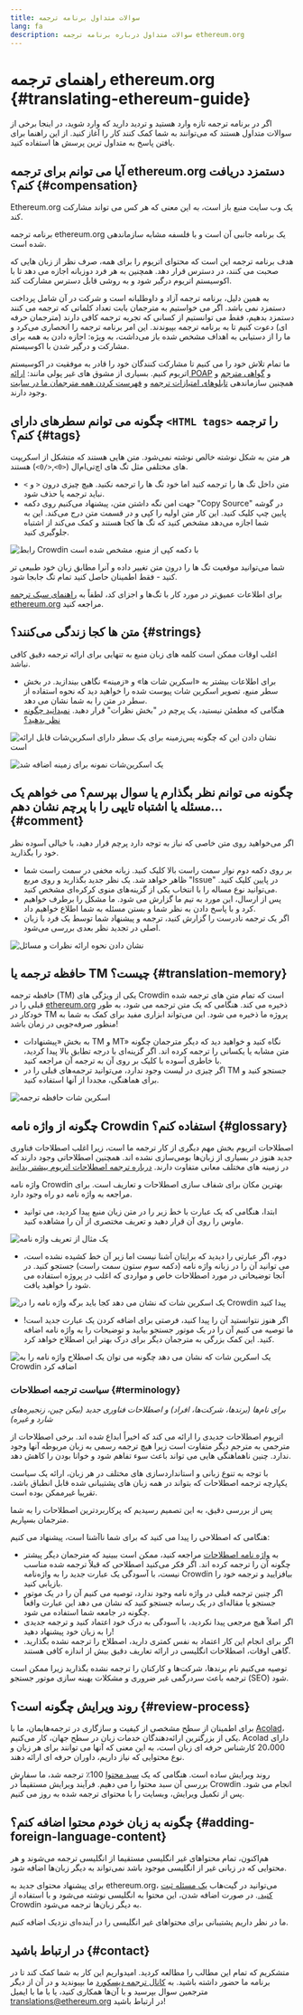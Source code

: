 ```yaml
---
title: سوالات متداول برنامه‌ ترجمه
lang: fa
description: سوالات متداول درباره‌ برنامه‌ ترجمه‌ ethereum.org
---
```


# راهنمای ترجمه ethereum.org {#translating-ethereum-guide}

اگر در برنامه ترجمه تازه وارد هستید و تردید دارید که وارد شوید، در اینجا برخی از سوالات متداول هستند که می‌توانند به شما کمک کنند کار را آغاز کنید. از این راهنما برای یافتن پاسخ به متداول ترین پرسش ها استفاده کنید.

## آیا می توانم برای ترجمه ethereum.org دستمزد دریافت کنم؟ {#compensation}

Ethereum.org یک وب سایت منبع باز است، به این معنی که هر کس می تواند مشارکت کند.

برنامه ترجمه ethereum.org یک برنامه جانبی آن است و با فلسفه مشابه سازماندهی شده است.

هدف برنامه ترجمه این است که محتوای اتریوم را برای همه، صرف نظر از زبان هایی که صحبت می کنند، در دسترس قرار دهد. همچنین به هر فرد دوزبانه اجازه می دهد تا با اکوسیستم اتریوم درگیر شود و به روشی قابل دسترس مشارکت کند.

به همین دلیل، برنامه ترجمه آزاد و داوطلبانه است و شرکت در آن شامل پرداخت دستمزد نمی باشد. اگر می خواستیم به مترجمان بابت تعداد کلماتی که ترجمه می کنند دستمزد بدهیم، فقط می توانستیم از کسانی که تجربه ترجمه کافی دارند (مترجمان حرفه ای) دعوت کنیم تا به برنامه ترجمه بپیوندند. این امر برنامه ترجمه را انحصاری می‌کرد و ما را از دستیابی به اهداف مشخص شده باز می‌داشت، به ویژه: اجازه دادن به همه برای مشارکت و درگیر شدن با اکوسیستم.

ما تمام تلاش خود را می کنیم تا مشارکت کنندگان خود را قادر به موفقیت در اکوسیستم اتریوم کنیم. بسیاری از مشوق های غیر پولی مانند: [ارائه POAP](/contributing/translation-program/acknowledgements/#poap) و [گواهی مترجم](/contributing/translation-program/acknowledgements/#certificate) و همچنین سازماندهی [ تابلوهای امتیازات ترجمه](/contributing/translation-program/acknowledgements/) و [فهرست کردن همه مترجمان ما در سایت](/contributing/translation-program/contributors/) وجود دارند.

## چگونه می توانم سطرهای دارای `<HTML tags>` را ترجمه کنم؟ {#tags}

هر متن به شکل نوشته خالص نوشته نمی‌شود. متن هایی هستند که متشکل از اسکریپت های مختلفی مثل تگ های اچ‌تی‌ام‌ال (`<0>`,`</0>`) هستند.

- متن داخل تگ ها را ترجمه کنید اما خود تگ ها را ترجمه نکنید. هیچ چیزی درون `<` و `>` نباید ترجمه یا حذف شود.
- جهت امن نگه داشتن متن، پیشنهاد می‌کنیم روی دکمه "Copy Source" در گوشه پایین چپ کلیک کنید. این کار متن اولیه را کپی و در قسمت متن درج می‌کند. این به شما اجازه می‌دهد مشخص کنید که تگ ها کجا هستند و کمک می‌کند از اشتباه جلوگیری کنید.

![رابط Crowdin با دکمه کپی از منبع، مشخص شده است](./html-tag-strings.png)

شما می‌توانید موقعیت تگ ها را درون متن تغییر داده و آنرا مطابق زبان خود طبیعی تر کنید - فقط اطمینان حاصل کنید تمام تگ جابجا شود.

برای اطلاعات عمیق‌تر در مورد کار با تگ‌ها و اجزای کد، لطفاً به [راهنمای سبک ترجمه ethereum.org](/contributing/translation-program/translators-guide/#dealing-with-tags) مراجعه کنید.

## متن ها کجا زندگی می‌کنند؟ {#strings}

اغلب اوقات ممکن است کلمه های زبان منبع به تنهایی برای ارائه ترجمه دقیق کافی نباشد.

- برای اطلاعات بیشتر به «اسکرین شات ها» و «زمینه» نگاهی بیندازید. در بخش سطر منبع، تصویر اسکرین شات پیوست شده را خواهید دید که نحوه استفاده از سطر در متن را به شما نشان می دهد.
- هنگامی که مطمئن نیستید، یک پرچم در "بخش نظرات" قرار دهید. [نمیدانید چگونه نظر بدهید؟](#comment)

![نشان دادن این که چگونه پس‌زمینه برای یک سطر دارای اسکرین‌شات قابل ارائه است](./source-string.png)

![یک اسکرین‌شات نمونه برای زمینه اضافه شد](./source-string-2.png)

## چگونه می توانم نظر بگذارم یا سوال بپرسم؟ می خواهم یک مسئله یا اشتباه تایپی را با پرچم نشان دهم... {#comment}

اگر می‌خواهید روی متن خاصی که نیاز به توجه دارد پرچم قرار دهید، با خیالی آسوده نظر خود را بگذارید.

- بر روی دکمه دوم نوار سمت راست بالا کلیک کنید. زبانه مخفی در سمت راست شما ظاهر خواهد شد. یک نظر جدید بگذارید و روی مربع "Issue" در پایین کلیک کنید. می‌توانید نوع مساله را با انتخاب یکی از گزینه‌های منوی کرکره‌ای مشخص کنید.
- پس از ارسال، این مورد به تیم ما گزارش می شود. ما مشکل را برطرف خواهیم کرد و با پاسخ دادن به نظر شما و بستن مسئله به شما اطلاع خواهیم داد.
- اگر یک ترجمه‌ نادرست را گزارش کنید، ترجمه و پیشنهاد شما توسط یک فرد با زبان اصلی در تجدید نظر بعدی بررسی می‌شود.

![نشان دادن نحوه ارائه نظرات و مسائل](./comment-issue.png)

## حافظه ترجمه یا TM چیست؟ {#translation-memory}

حافظه ترجمه (TM) یکی از ویژگی های Crowdin است که تمام متن های ترجمه شده قبلی را در [ethereum.org](http://ethereum.org/) ذخیره می کند. هنگامی که یک متن ترجمه می شود، به طور خودکار در TM پروژه ما ذخیره می شود. این می‌تواند ابزاری مفید برای کمک به شما به منظور صرفه‌جویی در زمان باشد!

- به بخش «پیشنهادات TM و MT» نگاه کنید و خواهید دید که دیگر مترجمان چگونه متن مشابه یا یکسانی را ترجمه کرده اند. اگر گزینه‌ای با درجه تطابق بالا پیدا کردید، با خاطری آسوده با کلیک بر روی آن به ترجمه آن مراجعه کنید.
- اگر چیزی در لیست وجود ندارد، می‌توانید ترجمه‌های قبلی را در TM جستجو کنید و برای هماهنگی، مجددا از آنها استفاده کنید.

![اسکرین شات حافظه ترجمه](./translation-memory.png)

## چگونه از واژه نامه Crowdin استفاده کنم؟ {#glossary}

اصطلاحات اتریوم بخش مهم دیگری از کار ترجمه ما است، زیرا اغلب اصطلاحات فناوری جدید هنوز در بسیاری از زبان‌ها بومی‌سازی نشده اند. همچنین اصطلاحاتی وجود دارند که در زمینه های مختلف معانی متفاوت دارند. [درباره ترجمه اصطلاحات اتریوم بیشتر بدانید](#terminology)

واژه نامه Crowdin بهترین مکان برای شفاف سازی اصطلاحات و تعاریف است. برای مراجعه به واژه نامه دو راه وجود دارد.

- ابتدا، هنگامی که یک عبارت با خط زیر را در متن زیان منبع پیدا کردید، می توانید ماوس را روی آن قرار دهید و تعریف مختصری از آن را مشاهده کنید.

![یک مثال از تعریف واژه نامه](./glossary-definition.png)

- دوم، اگر عبارتی را دیدید که برایتان آشنا نیست اما زیر آن خط کشیده نشده است، می توانید آن را در زبانه واژه نامه (دکمه سوم ستون سمت راست) جستجو کنید. در آنجا توضیحاتی در مورد اصطلاحات خاص و مواردی که اغلب در پروژه استفاده می شود را خواهید یافت.

![یک اسکرین شات که نشان می دهد کجا باید برگه واژه نامه را در Crowdin پیدا کنید](./glossary-tab.png)

- اگر هنوز نتوانستید آن را پیدا کنید، فرصتی برای اضافه کردن یک عبارت جدید است! ما توصیه می کنیم آن را در یک موتور جستجو بیابید و توضیحات را به واژه نامه اضافه کنید. این کمک بزرگی به مترجمان دیگر برای درک بهتر این اصطلاح خواهد کرد.

![یک اسکرین شات که نشان می دهد چگونه می توان یک اصطلاح واژه نامه را به Crowdin اضافه کرد](./add-glossary-term.png)

### سیاست ترجمه اصطلاحات {#terminology}

_برای نام‌ها (برندها، شرکت‌ها، افراد) و اصطلاحات فناوری جدید (بیکن چین، زنجیره‌های شارد و غیره)_

اتریوم اصطلاحات جدیدی را ارائه می کند که اخیراً ابداع شده اند. برخی اصطلاحات از مترجمی به مترجم دیگر متفاوت است زیرا هیچ ترجمه رسمی به زبان مربوطه آنها وجود ندارد. چنین ناهماهنگی هایی می تواند باعث سوء تفاهم شود و خوانا بودن را کاهش دهد.

با توجه به تنوع زبانی و استانداردسازی های مختلف در هر زبان، ارائه یک سیاست یکپارچه ترجمه اصطلاحات که بتواند در همه زبان های پشتیبانی شده قابل انطباق باشد، تقریبا غیرممکن بوده است.

پس از بررسی دقیق، به این تصمیم رسیدیم که پرکاربردترین اصطلاحات را به شما مترجمان بسپاریم.

هنگامی که اصطلاحی را پیدا می کنید که برای شما ناآشنا است، پیشنهاد می کنیم:

- به [واژه نامه اصطلاحات](#glossary) مراجعه کنید، ممکن است ببینید که مترجمان دیگر پیشتر چگونه آن را ترجمه کرده اند. اگر فکر می‌کنید اصطلاحی که قبلاً ترجمه شده مناسب نیست، با آسودگی یک عبارت جدید را به واژه‌نامه Crowdin بیافزایید و ترجمه خود را بازیابی کنید.
- اگر چنین ترجمه قبلی در واژه نامه وجود ندارد، توصیه می کنیم آن را در یک موتور جستجو یا مقاله‌ای در یک رسانه جستجو کنید که نشان می دهد این عبارت واقعاً چگونه در جامعه شما استفاده می شود.
- اگر اصلاً هیچ مرجعی پیدا نکردید، با آسودگی به درک خود اعتماد کنید و ترجمه جدیدی را به زبان خود پیشنهاد دهید!
- اگر برای انجام این کار اعتماد به نفس کمتری دارید، اصطلاح را ترجمه نشده بگذارید. گاهی اوقات، اصطلاحات انگلیسی در ارائه تعاریف دقیق بیش از اندازه کافی هستند.

توصیه می‌کنیم نام برندها، شرکت‌ها و کارکنان را ترجمه‌ نشده بگذارید زیرا ممکن است ترجمه باعث سردرگمی غیر ضروری و مشکلات بهینه سازی موتور جستجو (SEO) شود.

## روند ویرایش چگونه است؟ {#review-process}

برای اطمینان از سطح مشخصی از کیفیت و سازگاری در ترجمه‌هایمان، ما با [Acolad](https://www.acolad.com/)، یکی از بزرگترین ارائه‌دهندگان خدمات زبان در سطح جهان، کار می‌کنیم. Acolad دارای 20،000 کارشناس حرفه ای زبان است، به این معنی که آنها می توانند برای هر زبان و نوع محتوایی که نیاز داریم، داوران حرفه ای ارائه دهند.

روند ویرایش ساده است. هنگامی که یک [سبد محتوا](/contributing/translation-program/content-buckets) 100٪ ترجمه شد، ما سفارش بررسی آن سبد محتوا را می دهیم. فرآیند ویرایش مستقیماً در Crowdin انجام می شود. پس از تکمیل ویرایش، وبسایت را با محتوای ترجمه شده به روز می کنیم.

## چگونه به زبان خودم محتوا اضافه کنم؟ {#adding-foreign-language-content}

هم‌اکنون، تمام محتواهای غیر انگلیسی مستقیما از انگلیسی ترجمه می‌شوند و هر محتوایی که در زبانی غیر از انگلیسی موجود باشد نمی‌تواند به دیگر زبان‌ها اضافه شود.

برای پیشنهاد محتوای جدید به ethereum.org، می‌توانید در گیت‌هاب [یک مسئله ثبت کنید.](https://github.com/ethereum/ethereum-org-website/issues). در صورت اضافه شدن، این محتوا به انگلیسی نوشته می‌شود و با استفاده از Crowdin به دیگر زبان‌ها ترجمه می‌شود.

ما در نظر داریم پشتیبانی برای محتواهای غیر انگلیسی را در آینده‌ای نزدیک اضافه کنیم.

## در ارتباط باشید {#contact}

متشکریم که تمام این مطالب را مطالعه کردید. امیدواریم این کار به شما کمک کند تا در برنامه ما حضور داشته باشید. به [کانال ترجمه‌ دیسکورد](https://discord.gg/ethereum-org) ما بپیوندید و در آن از دیگر مترجمین سوال بپرسید و با آن‌ها همکاری کنید، یا با ما با ایمیل translations@ethereum.org در ارتباط باشید!
